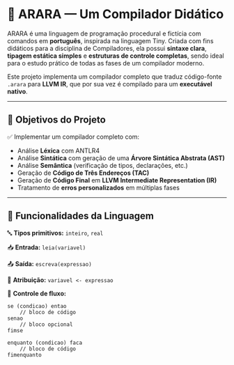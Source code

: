 # 🦜 ARARA — Um Compilador Didático

ARARA é uma linguagem de programação procedural e fictícia com comandos em **português**, inspirada na linguagem Tiny. Criada com fins didáticos para a disciplina de Compiladores, ela possui **sintaxe clara**, **tipagem estática simples** e **estruturas de controle completas**, sendo ideal para o estudo prático de todas as fases de um compilador moderno.

Este projeto implementa um compilador completo que traduz código-fonte `.arara` para **LLVM IR**, que por sua vez é compilado para um **executável nativo**.

---

## 🎯 Objetivos do Projeto

✅ Implementar um compilador completo com:

-   Análise **Léxica** com ANTLR4
-   Análise **Sintática** com geração de uma **Árvore Sintática Abstrata (AST)**
-   Análise **Semântica** (verificação de tipos, declarações, etc.)
-   Geração de **Código de Três Endereços (TAC)**
-   Geração de **Código Final** em **LLVM Intermediate Representation (IR)**
-   Tratamento de **erros personalizados** em múltiplas fases

---

## 🧠 Funcionalidades da Linguagem

🔤 **Tipos primitivos:**
`inteiro`, `real`

📥 **Entrada:**
`leia(variavel)`

📤 **Saída:**
`escreva(expressao)`

📝 **Atribuição:**
`variavel <- expressao`

🔁 **Controle de fluxo:**

```arara
se (condicao) entao
    // bloco de código
senao
    // bloco opcional
fimse

enquanto (condicao) faca
    // bloco de código
fimenquanto
